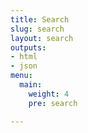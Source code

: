 ```yaml
---
title: Search
slug: search
layout: search
outputs:
- html
- json
menu:
  main:
    weight: 4
    pre: search

---
```

